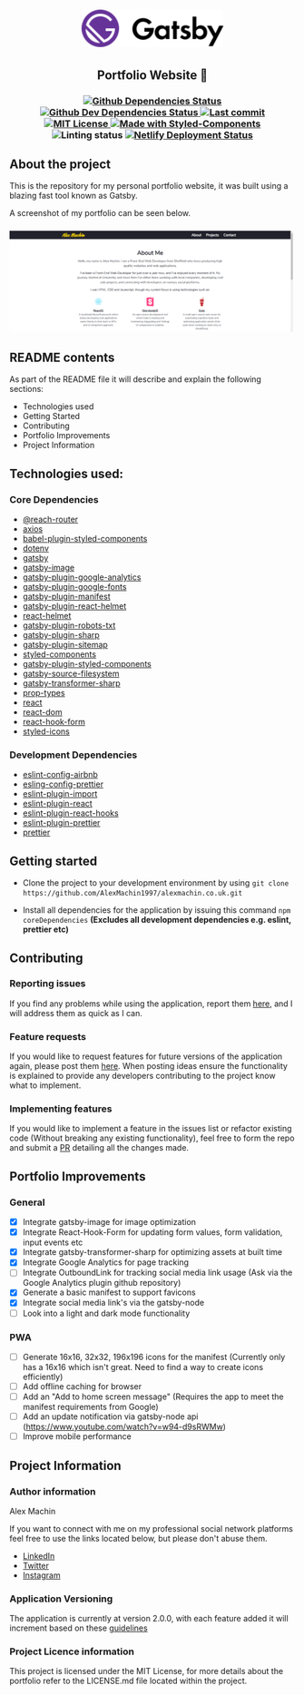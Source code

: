 <h1 align="center">
    <img alt="Gatsby Logo" title="Gatsby Logo" src=".github/logo.svg" width="250px" />
</h1>

<h2 align="center">
	Portfolio Website 🚀
</h2>

<h3 align="center">

  <a href="https://github.com/AlexMachin1997/alexmachin.co.uk/blob/master/package.json">
    <img alt="Github Dependencies Status" src="https://david-dm.org/AlexMachin1997/alexmachin.co.uk.svg">
  </a>

  <a href="https://github.com/AlexMachin1997/alexmachin.co.uk/blob/master/package.json" target="_blank">
    <img alt="Github Dev Dependencies Status" src="https://david-dm.org/AlexMachin1997/alexmachin.co.uk/dev-status.svg">
  </a>

  <a href="https://github.com/AlexMachin1997/alexmachin.co.uk/commits/master" target="_blank">
    <img alt="Last commit" src="https://img.shields.io/github/last-commit/AlexMachin1997/alexmachin.co.uk.svg">
  </a>

  <a href="https://github.com/AlexMachin1997/alexmachin.co.uk/blob/master/LICENSE.md" target="_blank">
    <img alt="MIT License" src="https://img.shields.io/github/license/AlexMachin1997/alexmachin.co.uk">
  </a>

  <a href="https://styled-components.com/" target="_blank">
    <img src="https://img.shields.io/badge/style-%F0%9F%92%85%20styled--components-orange.svg?colorB=daa357&colorA=db748e" alt="Made with Styled-Components">
  </a>

  <img alt="Linting status" src="https://github.com/AlexMachin1997/alexmachin.co.uk/workflows/Application%20Linting/badge.svg">

  <a href="https://app.netlify.com/sites/cranky-neumann-c471b4/deploys" target="_blank">
    <img src="https://api.netlify.com/api/v1/badges/9aba6ab8-7c62-44c1-be85-409199ddfdec/deploy-status" alt="Netlify Deployment Status">
  </a>

</h3>

## About the project

This is the repository for my personal portfolio website, it was built using a blazing fast tool known as Gatsby.

A screenshot of my portfolio can be seen below.

<h3 align="left">
    <img alt="Portfolio Screenshot" src="./.github/screenshot.png" width="500px" />
</h3>

## README contents

As part of the README file it will describe and explain the following sections:

- Technologies used
- Getting Started
- Contributing
- Portfolio Improvements
- Project Information

## Technologies used:

### Core Dependencies

- [@reach-router](https://github.com/reach/router)
- [axios](https://github.com/axios/axios)
- [babel-plugin-styled-components](https://github.com/styled-components/babel-plugin-styled-components)
- [dotenv](https://github.com/motdotla/dotenv)
- [gatsby](https://github.com/gatsbyjs/gatsby)
- [gatsby-image](https://github.com/gatsbyjs/gatsby/tree/master/packages/gatsby-image)
- [gatsby-plugin-google-analytics](https://github.com/gatsbyjs/gatsby/tree/master/packages/gatsby-plugin-google-analytics)
- [gatsby-plugin-google-fonts](https://github.com/didierfranc/gatsby-plugin-google-fonts)
- [gatsby-plugin-manifest](https://github.com/gatsbyjs/gatsby/tree/master/packages/gatsby-plugin-manifest)
- [gatsby-plugin-react-helmet](https://github.com/gatsbyjs/gatsby/tree/master/packages/gatsby-plugin-react-helmet)
- [react-helmet](https://github.com/nfl/react-helmet)
- [gatsby-plugin-robots-txt](https://github.com/mdreizin/gatsby-plugin-robots-txt)
- [gatsby-plugin-sharp](https://github.com/gatsbyjs/gatsby/tree/master/packages/gatsby-plugin-sharp)
- [gatsby-plugin-sitemap](https://github.com/gatsbyjs/gatsby/tree/master/packages/gatsby-plugin-sitemap)
- [styled-components](https://github.com/styled-components/styled-components)
- [gatsby-plugin-styled-components](https://github.com/gatsbyjs/gatsby/tree/master/packages/gatsby-plugin-styled-components)
- [gatsby-source-filesystem](https://github.com/gatsbyjs/gatsby/tree/master/packages/gatsby-source-filesystem)
- [gatsby-transformer-sharp](https://github.com/gatsbyjs/gatsby/tree/master/packages/gatsby-transformer-sharp)
- [prop-types](https://github.com/facebook/prop-types)
- [react](https://github.com/facebook/react)
- [react-dom](https://github.com/facebook/react)
- [react-hook-form](https://github.com/react-hook-form/react-hook-form)
- [styled-icons](https://github.com/styled-icons/styled-icons)

### Development Dependencies

- [eslint-config-airbnb](https://www.npmjs.com/package/eslint-config-airbnb)
- [esling-config-prettier](https://www.npmjs.com/package/eslint-config-prettier)
- [eslint-plugin-import](https://www.npmjs.com/package/eslint-plugin-import)
- [eslint-plugin-react](https://www.npmjs.com/package/eslint-plugin-react)
- [eslint-plugin-react-hooks](https://www.npmjs.com/package/eslint-plugin-react-hooks)
- [eslint-plugin-prettier](https://www.npmjs.com/package/eslint-plugin-prettier)
- [prettier](https://www.npmjs.com/package/prettier)

## Getting started

- Clone the project to your development environment by using `git clone https://github.com/AlexMachin1997/alexmachin.co.uk.git`

- Install all dependencies for the application by issuing this command `npm coreDependencies` **(Excludes all development dependencies e.g. eslint, prettier etc)**

## Contributing

### Reporting issues

If you find any problems while using the application, report them [here](https://github.com/AlexMachin1997/alexmachin.co.uk/issues), and I will address them as quick as I can.

### Feature requests

If you would like to request features for future versions of the application again, please post them [here](https://github.com/AlexMachin1997/alexmachin.co.uk/issues). When posting ideas ensure the functionality is explained to provide any developers contributing to the project know what to implement.

### Implementing features

If you would like to implement a feature in the issues list or refactor existing code (Without breaking any existing functionality), feel free to form the repo and submit a [PR](https://github.com/AlexMachin1997/alexmachin.co.uk/pulls) detailing all the changes made.

## Portfolio Improvements

### General

- [x] Integrate gatsby-image for image optimization
- [x] Integrate React-Hook-Form for updating form values, form validation, input events etc
- [x] Integrate gatsby-transformer-sharp for optimizing assets at built time
- [x] Integrate Google Analytics for page tracking
- [ ] Integrate OutboundLink for tracking social media link usage (Ask via the Google Analytics plugin github repository)
- [x] Generate a basic manifest to support favicons
- [x] Integrate social media link's via the gatsby-node
- [ ] Look into a light and dark mode functionality

### PWA

- [ ] Generate 16x16, 32x32, 196x196 icons for the manifest (Currently only has a 16x16 which isn't great. Need to find a way to create icons efficiently)
- [ ] Add offline caching for browser
- [ ] Add an "Add to home screen message" (Requires the app to meet the manifest requirements from Google)
- [ ] Add an update notification via gatsby-node api (https://www.youtube.com/watch?v=w94-d9sRWMw)
- [ ] Improve mobile performance

## Project Information

### Author information

Alex Machin

If you want to connect with me on my professional social network platforms feel free to use the links located below, but please don't abuse them.

- [LinkedIn](https://www.linkedin.com/in/alex-machin/)
- [Twitter](https://twitter.com/AlexMachin97)
- [Instagram](https://www.instagram.com/alexmachin1997/?hl=en)

### Application Versioning

The application is currently at version 2.0.0, with each feature added it will increment based on these [guidelines](https://docs.npmjs.com/about-semantic-versioning)

### Project Licence information

This project is licensed under the MIT License, for more details about the portfolio refer to the LICENSE.md file located within the project.
